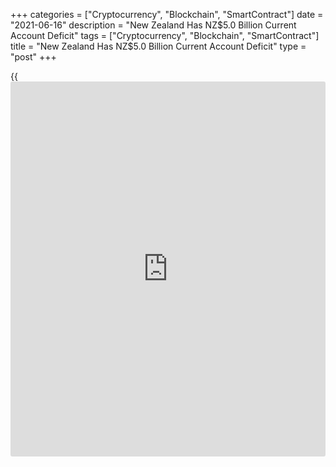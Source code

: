+++
categories = ["Cryptocurrency", "Blockchain", "SmartContract"]
date = "2021-06-16"
description = "New Zealand Has NZ$5.0 Billion Current Account Deficit"
tags = ["Cryptocurrency", "Blockchain", "SmartContract"]
title = "New Zealand Has NZ$5.0 Billion Current Account Deficit"
type = "post"
+++

{{<iframe id="large-banner" src="https://www.bounty.group/#slide=20.0" width="100%" height="600" scrolling="no" style="border: 0px solid rgb(216, 221, 230); border-radius: 3px;">}}

New Zealand had a seasonally adjusted current account deficit of NZ$5.0
billion in the first quarter of 2021, Statistics New Zealand said on
Wednesday.

The current account deficit for the year ended March 2021 narrowed to
NZ$7.2 billion (2.2 percent of GDP) from the NZ$9.1 billion deficit for
the March 2020 year (2.8 percent of GDP).

The seasonally adjusted goods balance had a NZ$1.5 billion deficit
compared with a surplus in the previous quarter. The seasonally adjusted
services deficit widened to NZ$1.6 billion, while the primary income
deficit widened to NZ$1.7 billion and the financial account recorded a
net outflow of NZ$2.4 billion.

For comments and feedback [contact](https://www.playgroundfx.com/contact/): editorial@rtt[news](https://www.letsplayfx.com/blog/forex-news-website/).com

[Economic News][1]

 **What parts of the world are seeing the best (and worst) economic
performances lately? Click[here][2] to check out our [Econ Scorecard][2]
and find out! See up-to-the-moment [ranking](https://www.playgroundfx.com/blog/crypto-exchange-ranking/)s for the best and worst
performers in [GDP][3], [unemployment rate][4], [inflation][5] and much
more.**

   1. www.rtt[news](https://www.letsplayfx.com/blog/forex-news-website/).com/Content/EconomicNews.aspx
   2. www.rtt[news](https://www.letsplayfx.com/blog/forex-news-website/).com/economic-scorecard/world-rank/retail-sales/highest-performance.aspx
   3. www.rtt[news](https://www.letsplayfx.com/blog/forex-news-website/).com/economic-scorecard/world-rank/GDP/highest-performance.aspx
   4. www.rtt[news](https://www.letsplayfx.com/blog/forex-news-website/).com/economic-scorecard/world-rank/unemployment-rate/lowest-performance.aspx
   5. www.rtt[news](https://www.letsplayfx.com/blog/forex-news-website/).com/economic-scorecard/world-rank/CPI/highest-performance.aspx